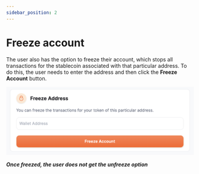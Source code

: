 ```yaml
---
sidebar_position: 2
---
```


# Freeze account

The user also has the option to freeze their account, which stops all transactions for the stablecoin associated with that particular address. To do this, the user needs to enter the address and then click the **Freeze Account** button.

![Freeze](../../static/img/freeze.png)

***Once freezed, the user does not get the unfreeze option***